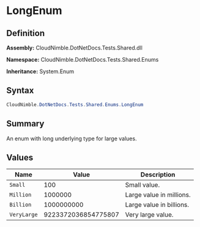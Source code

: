 # LongEnum

## Definition

**Assembly:** CloudNimble.DotNetDocs.Tests.Shared.dll

**Namespace:** CloudNimble.DotNetDocs.Tests.Shared.Enums

**Inheritance:** System.Enum

## Syntax

```csharp
CloudNimble.DotNetDocs.Tests.Shared.Enums.LongEnum
```

## Summary

An enum with long underlying type for large values.

## Values

| Name | Value | Description |
|------|-------|-------------|
| `Small` | 100 | Small value. |
| `Million` | 1000000 | Large value in millions. |
| `Billion` | 1000000000 | Large value in billions. |
| `VeryLarge` | 9223372036854775807 | Very large value. |

